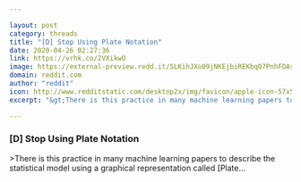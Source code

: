```yaml
---

layout: post
category: threads
title: "[D] Stop Using Plate Notation"
date: 2020-04-26 02:27:36
link: https://vrhk.co/2VXikwO
image: https://external-preview.redd.it/SLKihJXo09jNKEjbiREKbq07PnhFOAse98LLvtyjfSY.jpg?width=300&height=157&auto=webp&crop=300:157,smart&s=2d6b9c04aeb8f4d3ff5982cfc5322f88631c346d
domain: reddit.com
author: "reddit"
icon: http://www.redditstatic.com/desktop2x/img/favicon/apple-icon-57x57.png
excerpt: "&gt;There is this practice in many machine learning papers to describe the statistical model using a graphical representation called [Plate..."

---
```


### [D] Stop Using Plate Notation

&gt;There is this practice in many machine learning papers to describe the statistical model using a graphical representation called [Plate...